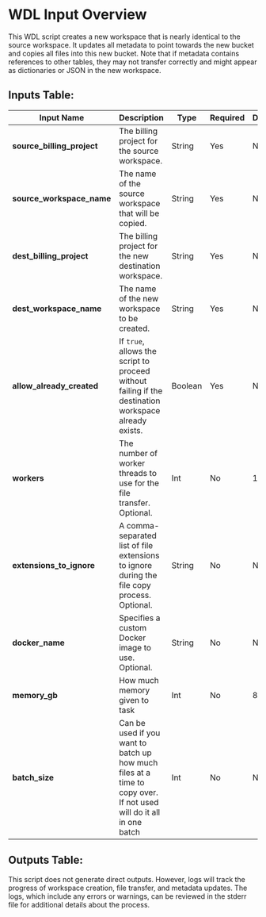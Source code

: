 # WDL Input Overview

This WDL script creates a new workspace that is nearly identical to the source workspace. It updates all metadata to point towards the new bucket and copies all files into this new bucket. Note that if metadata contains references to other tables, they may not transfer correctly and might appear as dictionaries or JSON in the new workspace.

## Inputs Table:

| Input Name                 | Description                                                                                                        | Type    | Required | Default |
|----------------------------|--------------------------------------------------------------------------------------------------------------------|---------|----------|---------|
| **source_billing_project** | The billing project for the source workspace.                                                                      | String  | Yes      | N/A     |
| **source_workspace_name**  | The name of the source workspace that will be copied.                                                              | String  | Yes      | N/A     |
| **dest_billing_project**   | The billing project for the new destination workspace.                                                             | String  | Yes      | N/A     |
| **dest_workspace_name**    | The name of the new workspace to be created.                                                                       | String  | Yes      | N/A     |
| **allow_already_created**  | If `true`, allows the script to proceed without failing if the destination workspace already exists.               | Boolean | Yes      | N/A     |
| **workers**                | The number of worker threads to use for the file transfer. Optional.                                               | Int     | No       | 10      |
| **extensions_to_ignore**   | A comma-separated list of file extensions to ignore during the file copy process. Optional.                        | String  | No       | N/A     |
| **docker_name**            | Specifies a custom Docker image to use. Optional.                                                                  | String  | No       | N/A     |
| **memory_gb**              | How much memory given to task                                                                                      | Int     | No       | 8       |
| **batch_size**             | Can be used if you want to batch up how much files at a time to copy over. If not used will do it all in one batch | Int     | No       | N/A     |

## Outputs Table:
This script does not generate direct outputs. However, logs will track the progress of workspace creation, file transfer, and metadata updates. The logs, which include any errors or warnings, can be reviewed in the stderr file for additional details about the process.
